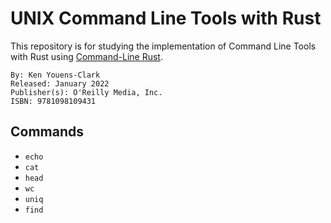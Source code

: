# UNIX Command Line Tools with Rust

This repository is for studying the implementation of Command Line Tools with Rust using [Command-Line Rust](https://www.oreilly.com/library/view/command-line-rust/9781098109424/).

```console
By: Ken Youens-Clark
Released: January 2022
Publisher(s): O'Reilly Media, Inc.
ISBN: 9781098109431
```

## Commands

- `echo`
- `cat`
- `head`
- `wc`
- `uniq`
- `find`